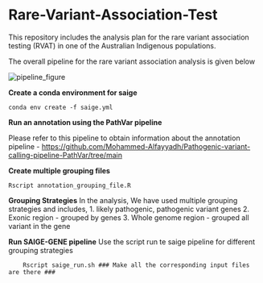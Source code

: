 # Rare-Variant-Association-Test
This repository includes the analysis plan for the rare variant association testing (RVAT) in one of the Australian Indigenous populations.

The overall pipeline for the rare variant association analysis is given below

![pipeline_figure](https://github.com/user-attachments/assets/c8ea6968-2385-40b8-a5be-bca5b14305d4)


**Create a conda environment for saige**

    conda env create -f saige.yml


**Run an annotation using the PathVar pipeline**

Please refer to this pipeline to obtain information about the annotation pipeline - https://github.com/Mohammed-Alfayyadh/Pathogenic-variant-calling-pipeline-PathVar/tree/main

**Create multiple grouping files**

    Rscript annotation_grouping_file.R

**Grouping Strategies**
In the analysis, We have used multiple grouping strategies and includes,
        1. likely pathogenic, pathogenic variant genes
        2. Exonic region - grouped by genes
        3. Whole genome region - grouped all variant in the gene


**Run SAIGE-GENE pipeline**
Use the script run te saige pipeline for different grouping strategies

        Rscript saige_run.sh ### Make all the corresponding input files are there ###
    
